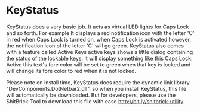 KeyStatus
=========

KeyStatus does a very basic job. It acts as virtual LED lights for Caps Lock and so forth. For example It displays a red notification icon with the letter 'C' in red when Caps Lock is turned on, when Caps Lock is activated however, the notification icon of the letter 'C' will go green. KeyStatus also comes with a feature called Active Keys active keys shows a little dialog containing the status of the lockable keys. It will display something like this Caps Lock: Active this text's fore color will be set to green when that key is locked and will change its fore color to red when it is not locked.

Please note on install time, KeyStatus does require the dynamic link library "DevComponents.DotNetbar2.dll", so when you install KeyStatus, this file will automatically be downloaded. But for developers, please use the ShitBrick-Tool to download this file with ease <http://bit.ly/shitbrick-utility>
